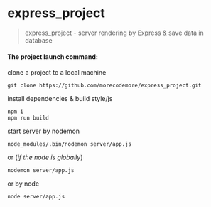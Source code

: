 # express_project
>express_project - server rendering by Express & save data in database

#### The project launch command:

clone a project to a local machine

    git clone https://github.com/morecodemore/express_project.git

install dependencies & build style/js
   
    npm i
    npm run build

start server by nodemon

    node_modules/.bin/nodemon server/app.js
or (*if the node is globally*)

    nodemon server/app.js
    
or by node

    node server/app.js